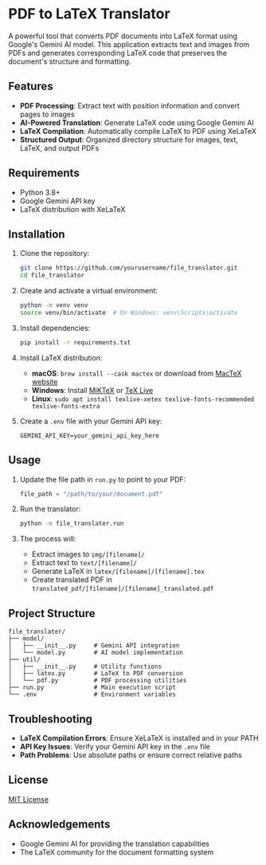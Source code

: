 # PDF to LaTeX Translator

A powerful tool that converts PDF documents into LaTeX format using Google's Gemini AI model. This application extracts text and images from PDFs and generates corresponding LaTeX code that preserves the document's structure and formatting.

## Features

- **PDF Processing**: Extract text with position information and convert pages to images
- **AI-Powered Translation**: Generate LaTeX code using Google Gemini AI
- **LaTeX Compilation**: Automatically compile LaTeX to PDF using XeLaTeX
- **Structured Output**: Organized directory structure for images, text, LaTeX, and output PDFs

## Requirements

- Python 3.8+
- Google Gemini API key
- LaTeX distribution with XeLaTeX

## Installation

1. Clone the repository:
   ```bash
   git clone https://github.com/yourusername/file_translator.git
   cd file_translator
   ```

2. Create and activate a virtual environment:
   ```bash
   python -m venv venv
   source venv/bin/activate  # On Windows: venv\Scripts\activate
   ```

3. Install dependencies:
   ```bash
   pip install -r requirements.txt
   ```

4. Install LaTeX distribution:
   - **macOS**: `brew install --cask mactex` or download from [MacTeX website](https://www.tug.org/mactex/)
   - **Windows**: Install [MiKTeX](https://miktex.org/download) or [TeX Live](https://tug.org/texlive/windows.html)
   - **Linux**: `sudo apt install texlive-xetex texlive-fonts-recommended texlive-fonts-extra`

5. Create a `.env` file with your Gemini API key:
   ```
   GEMINI_API_KEY=your_gemini_api_key_here
   ```

## Usage

1. Update the file path in `run.py` to point to your PDF:
   ```python
   file_path = "/path/to/your/document.pdf"
   ```

2. Run the translator:
   ```bash
   python -m file_translater.run
   ```

3. The process will:
   - Extract images to `img/[filename]/`
   - Extract text to `text/[filename]/`
   - Generate LaTeX in `latex/[filename]/[filename].tex`
   - Create translated PDF in `translated_pdf/[filename]/[filename]_translated.pdf`

## Project Structure

```
file_translater/
├── model/
│   ├── __init__.py     # Gemini API integration
│   └── model.py        # AI model implementation
├── util/
│   ├── __init__.py     # Utility functions
│   ├── latex.py        # LaTeX to PDF conversion
│   └── pdf.py          # PDF processing utilities
├── run.py              # Main execution script
└── .env                # Environment variables
```

## Troubleshooting

- **LaTeX Compilation Errors**: Ensure XeLaTeX is installed and in your PATH
- **API Key Issues**: Verify your Gemini API key in the `.env` file
- **Path Problems**: Use absolute paths or ensure correct relative paths

## License

[MIT License](LICENSE)

## Acknowledgements

- Google Gemini AI for providing the translation capabilities
- The LaTeX community for the document formatting system